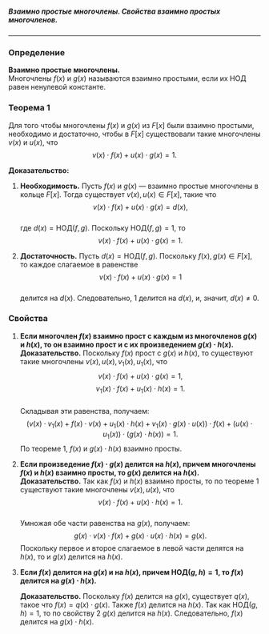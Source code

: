 ##### Взаимно простые многочлены. Свойства взаимно простых многочленов.
---
### Определение

**Взаимно простые многочлены.**  
Многочлены $f(x)$ и $g(x)$ называются взаимно простыми, если их НОД равен ненулевой константе.

### Теорема 1  
Для того чтобы многочлены $f(x)$ и $g(x)$ из $F[x]$ были взаимно простыми, необходимо и достаточно, чтобы в $F[x]$ существовали такие многочлены $v(x)$ и $u(x)$, что  
$$
v(x)\cdot f(x) + u(x) \cdot g(x) = 1.
$$

**Доказательство:**  
1. **Необходимость.** Пусть $f(x)$ и $g(x)$ — взаимно простые многочлены в кольце $F[x]$. Тогда существует $v(x), u(x) \in F[x]$, такие что  
$$
v(x)\cdot f(x) + u(x)\cdot g(x) = d(x),
$$  
где $d(x) = \text{НОД}(f, g)$. Поскольку $\text{НОД}(f, g) = 1$, то  
$$
v(x)\cdot f(x) + u(x) \cdot g(x) = 1.
$$  

2. **Достаточность.** Пусть $d(x) = \text{НОД}(f, g)$. Поскольку $f(x), g(x) \in F[x]$, то каждое слагаемое в равенстве  
$$
v(x)\cdot f(x) + u(x)\cdot g(x) = 1
$$  
делится на $d(x)$. Следовательно, $1$ делится на $d(x)$, и, значит, $d(x) \neq 0$.

### Свойства

1. **Если многочлен $f(x)$ взаимно прост с каждым из многочленов $g(x)$ и $h(x)$, то он взаимно прост и с их произведением $g(x)\cdot h(x)$.**
   **Доказательство.** Поскольку $f(x)$ прост с $g(x)$ и $h(x)$, то существуют такие многочлены $v(x), u(x), v_1(x), u_1(x)$, что  
   $$
   v(x)\cdot f(x) + u(x)\cdot g(x) = 1,
   $$
   $$
   v_1(x)\cdot f(x) + u_1(x)\cdot h(x) = 1.
   $$  
   Складывая эти равенства, получаем:  
$$
   \big(v(x)\cdot v_1(x) + f(x)\cdot v(x) + u_1(x)\cdot h(x) + v_1(x)\cdot g(x)\cdot u(x)\big)\cdot f(x) + \big(u(x)\cdot u_1(x)\big)\cdot \big(g(x)\cdot h(x)\big) = 1.
   $$
   По теореме 1, $f(x)$ и $g(x)\cdot h(x)$ взаимно просты.

2. **Если произведение $f(x)\cdot g(x)$ делится на $h(x)$, причем многочлены $f(x)$ и $h(x)$ взаимно просты, то $g(x)$ делится на $h(x)$.**
   **Доказательство.** Так как $f(x)$ и $h(x)$ взаимно просты, то по теореме 1 существуют такие многочлены $v(x), u(x)$, что  
   $$
   v(x)\cdot f(x) + u(x)\cdot h(x) = 1.
   $$  
   Умножая обе части равенства на $g(x)$, получаем:  
   $$
   g(x)\cdot v(x)\cdot f(x) + g(x)\cdot u(x)\cdot h(x) = g(x).
   $$
   Поскольку первое и второе слагаемое в левой части делятся на $h(x)$, то и $g(x)$ делится на $h(x)$.  

3. **Если $f(x)$ делится на $g(x)$ и на $h(x)$, причем $\text{НОД}(g, h) = 1$, то $f(x)$ делится на $g(x)\cdot h(x)$.**

   **Доказательство.** Поскольку $f(x)$ делится на $g(x)$, существует $q(x)$, такое что $f(x) = q(x)\cdot g(x)$. Также $f(x)$ делится на $h(x)$. Так как $\text{НОД}(g, h) = 1$, то по свойству 2 $g(x)$ делится на $h(x)$. Следовательно, $f(x)$ делится на $g(x)\cdot h(x)$.
